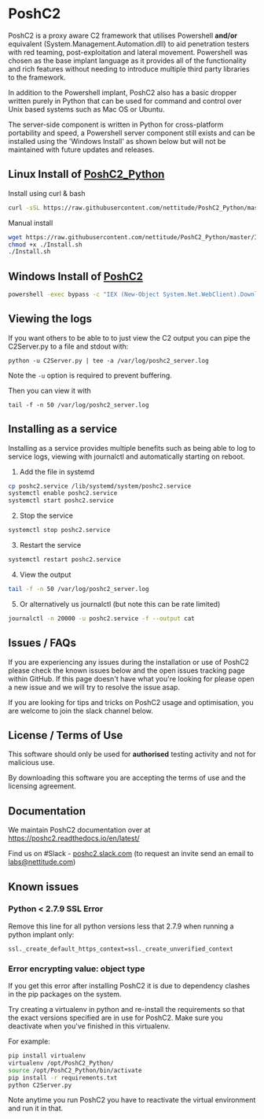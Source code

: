 # PoshC2

PoshC2 is a proxy aware C2 framework that utilises Powershell **and/or** equivalent (System.Management.Automation.dll) to aid penetration testers with red teaming, post-exploitation and lateral movement. Powershell was chosen as the base implant language as it provides all of the functionality and rich features without needing to introduce multiple third party libraries to the framework.

In addition to the Powershell implant, PoshC2 also has a basic dropper written purely in Python that can be used for command and control over Unix based systems such as Mac OS or Ubuntu.

The server-side component is written in Python for cross-platform portability and speed, a Powershell server component still exists and can be installed using the 'Windows Install' as shown below but will not be maintained with future updates and releases.

## Linux Install of [PoshC2_Python](https://github.com/nettitude/PoshC2_Python/)

Install using curl & bash

```bash
curl -sSL https://raw.githubusercontent.com/nettitude/PoshC2_Python/master/Install.sh | bash
```

Manual install

```bash
wget https://raw.githubusercontent.com/nettitude/PoshC2_Python/master/Install.sh
chmod +x ./Install.sh
./Install.sh
```

## Windows Install of [PoshC2](https://github.com/nettitude/PoshC2/)

```bash
powershell -exec bypass -c "IEX (New-Object System.Net.WebClient).DownloadString('https://raw.githubusercontent.com/nettitude/PoshC2/master/C2-Installer.ps1')"
```

## Viewing the logs

If you want others to be able to to just view the C2 output you can pipe the C2Server.py to a file and stdout with:

`python -u C2Server.py | tee -a /var/log/poshc2_server.log`

Note the `-u` option is required to prevent buffering.

Then you can view it with

`tail -f -n 50 /var/log/poshc2_server.log`

## Installing as a service

Installing as a service provides multiple benefits such as being able to log to service logs, viewing with journalctl and automatically starting on reboot.

1. Add the file in systemd

```bash
cp poshc2.service /lib/systemd/system/poshc2.service
systemctl enable poshc2.service
systemctl start poshc2.service
```

2. Stop the service

```bash
systemctl stop poshc2.service
```

3. Restart the service

```bash
systemctl restart poshc2.service
```

4. View the output

```bash
tail -f -n 50 /var/log/poshc2_server.log
```

5. Or alternatively us journalctl (but note this can be rate limited)

```bash
journalctl -n 20000 -u poshc2.service -f --output cat
```

## Issues / FAQs

If you are experiencing any issues during the installation or use of PoshC2 please check the known issues below and the open issues tracking page within GitHub. If this page doesn't have what you're looking for please open a new issue and we will try to resolve the issue asap.

If you are looking for tips and tricks on PoshC2 usage and optimisation, you are welcome to join the slack channel below.

## License / Terms of Use

This software should only be used for **authorised** testing activity and not for malicious use.

By downloading this software you are accepting the terms of use and the licensing agreement.

## Documentation

We maintain PoshC2 documentation over at https://poshc2.readthedocs.io/en/latest/

Find us on #Slack - [poshc2.slack.com](poshc2.slack.com) (to request an invite send an email to labs@nettitude.com)

## Known issues

### Python < 2.7.9 SSL Error

Remove this line for all python versions less that 2.7.9 when running a python implant only:

`ssl._create_default_https_context=ssl._create_unverified_context`

### Error encrypting value: object type

If you get this error after installing PoshC2 it is due to dependency clashes in the pip packages on the system.

Try creating a virtualenv in python and re-install the requirements so that the exact versions specified are in use for PoshC2. Make sure you deactivate when you've finished in this virtualenv.

For example:

```bash
pip install virtualenv
virtualenv /opt/PoshC2_Python/
source /opt/PoshC2_Python/bin/activate
pip install -r requirements.txt
python C2Server.py
```

Note anytime you run PoshC2 you have to reactivate the virtual environment and run it in that.

